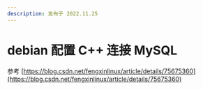 ```yaml
---
description: 发布于 2022.11.25
---
```


# debian 配置 C++ 连接 MySQL

参考 [https://blog.csdn.net/fengxinlinux/article/details/75675360](https://blog.csdn.net/fengxinlinux/article/details/75675360)

